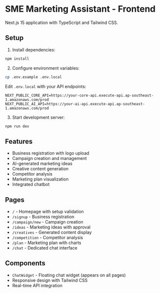 # SME Marketing Assistant - Frontend

Next.js 15 application with TypeScript and Tailwind CSS.

## Setup

1. Install dependencies:
```bash
npm install
```

2. Configure environment variables:
```bash
cp .env.example .env.local
```

Edit `.env.local` with your API endpoints:
```
NEXT_PUBLIC_CORE_API=https://your-core-api.execute-api.ap-southeast-1.amazonaws.com/prod
NEXT_PUBLIC_AI_API=https://your-ai-api.execute-api.ap-southeast-1.amazonaws.com/prod
```

3. Start development server:
```bash
npm run dev
```

## Features

- Business registration with logo upload
- Campaign creation and management
- AI-generated marketing ideas
- Creative content generation
- Competitor analysis
- Marketing plan visualization
- Integrated chatbot

## Pages

- `/` - Homepage with setup validation
- `/signup` - Business registration
- `/campaign/new` - Campaign creation
- `/ideas` - Marketing ideas with approval
- `/creatives` - Generated content display
- `/competition` - Competitor analysis
- `/plan` - Marketing plan with charts
- `/chat` - Dedicated chat interface

## Components

- `ChatWidget` - Floating chat widget (appears on all pages)
- Responsive design with Tailwind CSS
- Real-time API integration